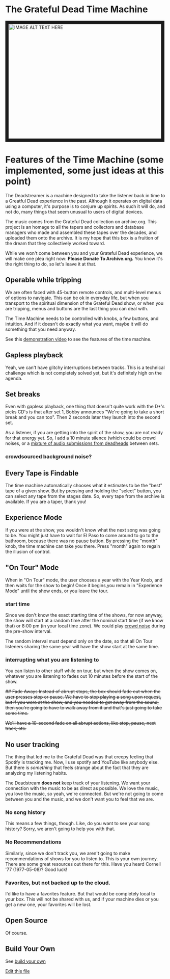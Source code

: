 # The Grateful Dead Time Machine

<a href="http://www.youtube.com/watch?feature=player_embedded&v=nq8CjzNKIPw
" target="_blank"><img src="http://img.youtube.com/vi/nq8CjzNKIPw/0.jpg" 
alt="IMAGE ALT TEXT HERE" width="480" height="360" border="10" /></a>

# Features of the Time Machine (some implemented, some just ideas at this point)

The Deadstreamer is a machine designed to take the listener back in time to a Greatful Dead experience in the past. Although it operates on digital data using a computer, it's purpose is to conjure up spirits. As such it will do, and not do, many things that seem unusual to users of digital devices. 

The music comes from the Grateful Dead collection on archive.org. This project is an homage to all the tapers and collectors and database managers who made and assembled these tapes over the decades, and uploaded them onto the archive. It is my hope that this box is a fruition of the dream that they collectively worked toward.

While we won't come between you and your Grateful Dead experience, we will make one plea right now: **Please Donate To Archive.org.** You know it's the right thing to do, so let's leave it at that.

## Operable while tripping

We are often faced with 45-button remote controls, and multi-level menus of options to navigate. This can be ok in everyday life, but when you transport to the spiritual dimension of the Grateful Dead show, or when you are tripping, menus and buttons are the last thing you can deal with.

The Time Machine needs to be controlled with knobs, a few buttons, and intuition. And if it doesn't do exactly what you want, maybe it will do something that you need anyway.


See this [demonstration video](https://youtu.be/nq8CjzNKIPw) to see the features of the time machine.

## Gapless playback

Yeah, we can't have glitchy interruptions between tracks. This is a technical challenge which is not completely solved yet, but it's definitely high on the agenda.

## Set breaks

Even with gapless playback, one thing that doesn't quite work with the D*'s picks CD's is that after set 1, Bobby announces "We're going to take a short break and you can too". Then 2 seconds later they launch into the second set. 

As a listener, if you are getting into the spirit of the show, you are not ready for that energy yet. So, I add a 10 minute silence (which could be crowd noises, or a [mixture of audio submissions from deadheads](#crowdsourced-background-noise) between sets.

### crowdsourced background noise?

## Every Tape is Findable
The time machine automatically chooses what it estimates to be the "best" tape of a given show. But by pressing and holding the "select" button, you can select any tape from the stages date. 
So, every tape from the archive is available. If you are a taper, thank you!


## Experience Mode
If you were at the show, you wouldn't know what the next song was going to be. 
You might just have to wait for El Paso to come around to go to the bathroom, because there was no pause button. 
By pressing the "month" knob, the time machine can take you there. Press "month" again to regain the illusion of control.


## "On Tour" Mode
When in "On Tour" mode, the user chooses a year with the Year Knob, and then waits for the show to begin! Once it begins,you remain in "Experience Mode" until the show ends, or you leave the tour. 

### start time
Since we don't know the exact starting time of the shows, for now anyway, the show will start at a random time after the nominal start time (if we know that) or 8:00 pm (in your local time zone). We could play [crowd noise](#crowdsourced-background-noise) during the pre-show interval.

The random interval must depend only on the date, so that all On Tour listeners sharing the same year will have the show start at the same time. 

### interrupting what you are listening to
You can listen to other stuff while on tour, but when the show comes on, whatever you are listening to fades out 10 minutes before the start of the show.

<s>
## Fade Aways
Instead of abrupt stops, the box should fade out when the user presses stop or pause.
We have to stop playing a song upon request, but if you were at the show, and you needed to get away from the sound, then you're going to have to walk away from it and that's just going to take some time.

We'll have a 10-second fade on all abrupt actions, like stop, pause, next track, etc.
</s>

## No user tracking
The thing that led me to the Grateful Dead was that creepy feeling that Spotify is tracking me. Now, I use spotify and YouTube like anybody else. But there is _something_ that feels strange about the fact that they are analyzing my listening habits.

The Deadstream **does not** keep track of your listening. We want your connection with the music to be as direct as possible. We love the music, you love the music, so yeah, we're connected. But we're not going to come between you and the music, and we don't want you to feel that we are.

### No song history
This means a few things, though. Like, do you want to see your song history? Sorry, we aren't going to help you with that. 

### No Recommendations
Similarly, since we don't track you, we aren't going to make recommendations of shows for you to listen to. This is your own journey. There are some great resources out there for this. Have you heard Cornell '77 (1977-05-08)? Good luck!

### Favorites, but not backed up to the cloud. 
I'd like to have a favorites feature. But that would be completely local to your box. This will not be shared with us, and if your machine dies or you get a new one, your favorites will be lost.


## Open Source
Of course.

## Build Your Own

See [build your own](https://eichblatt.github.io/deadstream/BuildYourOwn)

[Edit this file](https://github.com/eichblatt/deadstream/edit/gh-pages/index.md)

